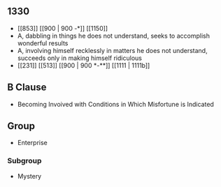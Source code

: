 ## 1330
- [[853]] [[900 | 900 -*]] [[1150]] 
- A, dabbling in things he does not understand, seeks to accomplish wonderful results
- A, involving himself recklessly in matters he does not understand, succeeds only in making himself ridiculous
- [[231]] [[513]] [[900 | 900 *-**]] [[1111 | 1111b]] 

## B Clause
- Becoming Invoived with Conditions in Which Misfortune is Indicated

## Group
- Enterprise

### Subgroup
- Mystery

